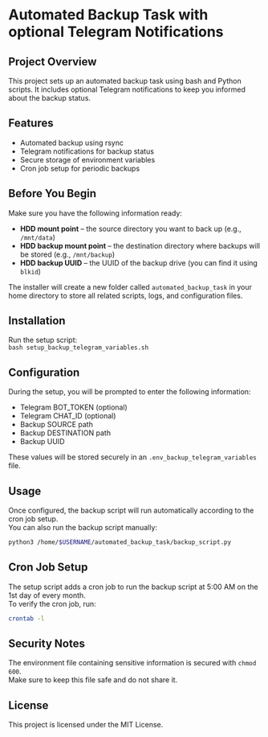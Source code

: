 # Automated Backup Task with optional Telegram Notifications

## Project Overview
This project sets up an automated backup task using bash and Python scripts. It includes optional Telegram notifications to keep you informed about the backup status.

## Features
- Automated backup using rsync
- Telegram notifications for backup status
- Secure storage of environment variables
- Cron job setup for periodic backups

## Before You Begin

Make sure you have the following information ready:

- **HDD mount point** – the source directory you want to back up (e.g., `/mnt/data`)
- **HDD backup mount point** – the destination directory where backups will be stored (e.g., `/mnt/backup`)
- **HDD backup UUID** – the UUID of the backup drive (you can find it using `blkid`)

The installer will create a new folder called `automated_backup_task` in your home directory to store all related scripts, logs, and configuration files.


## Installation
 Run the setup script:  
   `bash setup_backup_telegram_variables.sh`

## Configuration
During the setup, you will be prompted to enter the following information:
- Telegram BOT_TOKEN (optional)
- Telegram CHAT_ID (optional)
- Backup SOURCE path
- Backup DESTINATION path
- Backup UUID

These values will be stored securely in an `.env_backup_telegram_variables` file.

## Usage
Once configured, the backup script will run automatically according to the cron job setup.  
You can also run the backup script manually:

```bash
python3 /home/$USERNAME/automated_backup_task/backup_script.py
```

## Cron Job Setup
The setup script adds a cron job to run the backup script at 5:00 AM on the 1st day of every month.  
To verify the cron job, run:

```bash
crontab -l
```

## Security Notes
The environment file containing sensitive information is secured with `chmod 600`.  
Make sure to keep this file safe and do not share it.

## License
This project is licensed under the MIT License.
